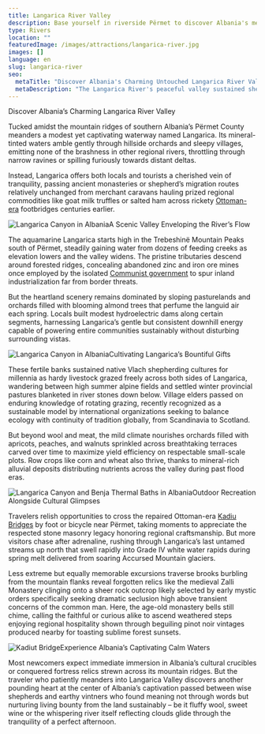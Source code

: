 ```yaml
---
title: Langarica River Valley
description: Base yourself in riverside Përmet to discover Albania's mellow Langarica River Valley sustaining medieval villages and sheep herding trails along with opportunities for whitewater rafting, winery visits and peaceful countryside cycling.
type: Rivers
location: ""
featuredImage: /images/attractions/langarica-river.jpg
images: []
language: en
slug: langarica-river
seo:
  metaTitle: "Discover Albania's Charming Untouched Langarica River Valley"
  metaDescription: "The Langarica River's peaceful valley sustained shepherding cultures and fertile hillside orchards for ages, revealed along hiking paths near Përmet."
---
```


Discover Albania’s Charming Langarica River Valley

Tucked amidst the mountain ridges of southern Albania’s Përmet County meanders a modest yet captivating waterway named Langarica. Its mineral-tinted waters amble gently through hillside orchards and sleepy villages, emitting none of the brashness in other regional rivers, throttling through narrow ravines or spilling furiously towards distant deltas.

Instead, Langarica offers both locals and tourists a cherished vein of tranquility, passing ancient monasteries or shepherd’s migration routes relatively unchanged from merchant caravans hauling prized regional commodities like goat milk truffles or salted ham across rickety [Ottoman-era](https://albaniavisit.com/albania-under-ottoman-rule/) footbridges centuries earlier.

![Langarica Canyon in Albania](/images/attractions/Langarica-Canyon-.jpeg "Langarica Canyon")A Scenic Valley Enveloping the River’s Flow

The aquamarine Langarica starts high in the Trebeshinë Mountain Peaks south of Përmet, steadily gaining water from dozens of feeding creeks as elevation lowers and the valley widens. The pristine tributaries descend around forested ridges, concealing abandoned zinc and iron ore mines once employed by the isolated [Communist government](https://albaniavisit.com/communist-era/) to spur inland industrialization far from border threats.

But the heartland scenery remains dominated by sloping pasturelands and orchards filled with blooming almond trees that perfume the languid air each spring. Locals built modest hydroelectric dams along certain segments, harnessing Langarica’s gentle but consistent downhill energy capable of powering entire communities sustainably without disturbing surrounding vistas.

![Langarica Canyon in Albania](/images/attractions/Canyon-Langarica-in-Albania.jpeg "Canyon Langarica in Albania")Cultivating Langarica’s Bountiful Gifts

These fertile banks sustained native Vlach shepherding cultures for millennia as hardy livestock grazed freely across both sides of Langarica, wandering between high summer alpine fields and settled winter provincial pastures blanketed in river stones down below. Village elders passed on enduring knowledge of rotating grazing, recently recognized as a sustainable model by international organizations seeking to balance ecology with continuity of tradition globally, from Scandinavia to Scotland.

But beyond wool and meat, the mild climate nourishes orchards filled with apricots, peaches, and walnuts sprinkled across breathtaking terraces carved over time to maximize yield efficiency on respectable small-scale plots. Row crops like corn and wheat also thrive, thanks to mineral-rich alluvial deposits distributing nutrients across the valley during past flood eras.

![Langarica Canyon and Benja Thermal Baths in Albania](/images/attractions/Thermal-baths-of-Permet-2.jpeg "Thermal baths of Permet 2")Outdoor Recreation Alongside Cultural Glimpses

Travelers relish opportunities to cross the repaired Ottoman-era [Kadiu Bridges](https://albaniavisit.com/attractions/kadiut-bridge/) by foot or bicycle near Përmet, taking moments to appreciate the respected stone masonry legacy honoring regional craftsmanship. But more visitors chase after adrenaline, rushing through Langarica’s last untamed streams up north that swell rapidly into Grade IV white water rapids during spring melt delivered from soaring Accursed Mountain glaciers.

Less extreme but equally memorable excursions traverse brooks burbling from the mountain flanks reveal forgotten relics like the medieval Zalli Monastery clinging onto a sheer rock outcrop likely selected by early mystic orders specifically seeking dramatic seclusion high above transient concerns of the common man. Here, the age-old monastery bells still chime, calling the faithful or curious alike to ascend weathered steps enjoying regional hospitality shown through beguiling pinot noir vintages produced nearby for toasting sublime forest sunsets.

![Kadiut Bridge](/images/attractions/Permet-Albania.-Langarica-Canyon-Kadiut-Bridge.jpeg "Permet Albania. Langarica Canyon Kadiut Bridge")Experience Albania’s Captivating Calm Waters

Most newcomers expect immediate immersion in Albania’s cultural crucibles or conquered fortress relics strewn across its mountain ridges. But the traveler who patiently meanders into Langarica Valley discovers another pounding heart at the center of Albania’s captivation passed between wise shepherds and earthy vintners who found meaning not through words but nurturing living bounty from the land sustainably – be it fluffy wool, sweet wine or the whispering river itself reflecting clouds glide through the tranquility of a perfect afternoon.


